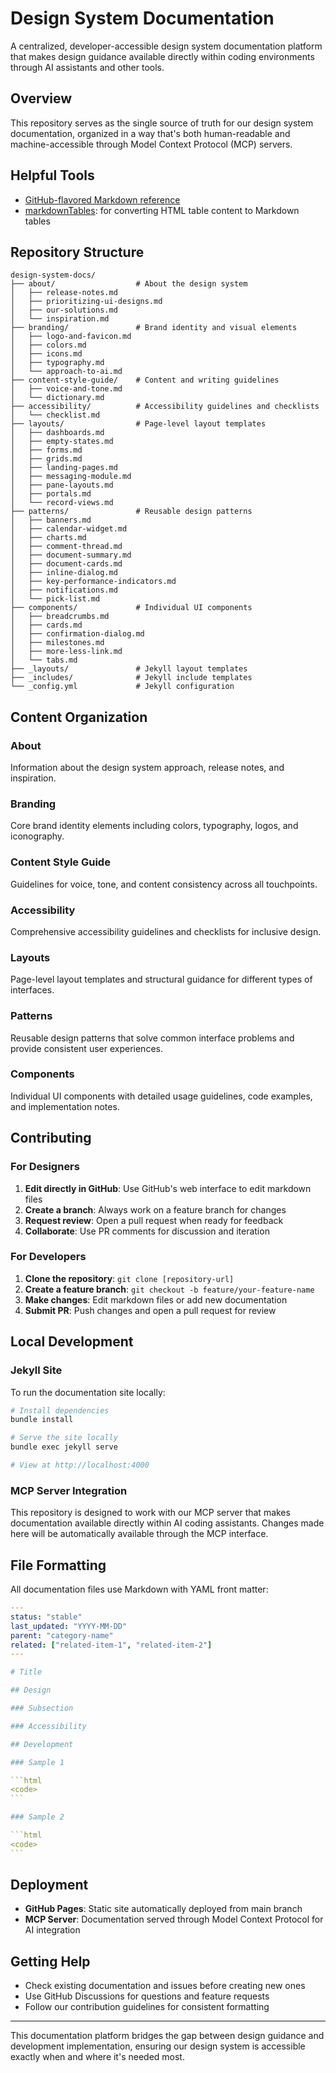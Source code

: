 # Design System Documentation

A centralized, developer-accessible design system documentation platform that makes design guidance available directly within coding environments through AI assistants and other tools.

## Overview

This repository serves as the single source of truth for our design system documentation, organized in a way that's both human-readable and machine-accessible through Model Context Protocol (MCP) servers.

## Helpful Tools

- [GitHub-flavored Markdown reference](https://docs.github.com/en/get-started/writing-on-github/getting-started-with-writing-and-formatting-on-github/basic-writing-and-formatting-syntax)
- [markdownTables](https://jmalarcon.github.io/markdowntables/): for converting HTML table content to Markdown tables

## Repository Structure

```
design-system-docs/
├── about/                  # About the design system
│   ├── release-notes.md
│   ├── prioritizing-ui-designs.md
│   ├── our-solutions.md
│   └── inspiration.md
├── branding/               # Brand identity and visual elements
│   ├── logo-and-favicon.md
│   ├── colors.md
│   ├── icons.md
│   ├── typography.md
│   └── approach-to-ai.md
├── content-style-guide/    # Content and writing guidelines
│   ├── voice-and-tone.md
│   └── dictionary.md
├── accessibility/          # Accessibility guidelines and checklists
│   └── checklist.md
├── layouts/                # Page-level layout templates
│   ├── dashboards.md
│   ├── empty-states.md
│   ├── forms.md
│   ├── grids.md
│   ├── landing-pages.md
│   ├── messaging-module.md
│   ├── pane-layouts.md
│   ├── portals.md
│   └── record-views.md
├── patterns/               # Reusable design patterns
│   ├── banners.md
│   ├── calendar-widget.md
│   ├── charts.md
│   ├── comment-thread.md
│   ├── document-summary.md
│   ├── document-cards.md
│   ├── inline-dialog.md
│   ├── key-performance-indicators.md
│   ├── notifications.md
│   └── pick-list.md
├── components/             # Individual UI components
│   ├── breadcrumbs.md
│   ├── cards.md
│   ├── confirmation-dialog.md
│   ├── milestones.md
│   ├── more-less-link.md
│   └── tabs.md
├── _layouts/               # Jekyll layout templates
├── _includes/              # Jekyll include templates
└── _config.yml             # Jekyll configuration
```

## Content Organization

### About
Information about the design system approach, release notes, and inspiration.

### Branding
Core brand identity elements including colors, typography, logos, and iconography.

### Content Style Guide
Guidelines for voice, tone, and content consistency across all touchpoints.

### Accessibility
Comprehensive accessibility guidelines and checklists for inclusive design.

### Layouts
Page-level layout templates and structural guidance for different types of interfaces.

### Patterns
Reusable design patterns that solve common interface problems and provide consistent user experiences.

### Components
Individual UI components with detailed usage guidelines, code examples, and implementation notes.

## Contributing

### For Designers

1. **Edit directly in GitHub**: Use GitHub's web interface to edit markdown files
2. **Create a branch**: Always work on a feature branch for changes
3. **Request review**: Open a pull request when ready for feedback
4. **Collaborate**: Use PR comments for discussion and iteration

### For Developers

1. **Clone the repository**: `git clone [repository-url]`
2. **Create a feature branch**: `git checkout -b feature/your-feature-name`
3. **Make changes**: Edit markdown files or add new documentation
4. **Submit PR**: Push changes and open a pull request for review

## Local Development

### Jekyll Site

To run the documentation site locally:

```bash
# Install dependencies
bundle install

# Serve the site locally
bundle exec jekyll serve

# View at http://localhost:4000
```

### MCP Server Integration

This repository is designed to work with our MCP server that makes documentation available directly within AI coding assistants. Changes made here will be automatically available through the MCP interface.

## File Formatting

All documentation files use Markdown with YAML front matter:

~~~yaml
---
status: "stable"
last_updated: "YYYY-MM-DD"
parent: "category-name"
related: ["related-item-1", "related-item-2"]
---

# Title

## Design

### Subsection

### Accessibility

## Development

### Sample 1

```html
<code>
```

### Sample 2

```html
<code>
```
~~~

## Deployment

- **GitHub Pages**: Static site automatically deployed from main branch
- **MCP Server**: Documentation served through Model Context Protocol for AI integration

## Getting Help

- Check existing documentation and issues before creating new ones
- Use GitHub Discussions for questions and feature requests
- Follow our contribution guidelines for consistent formatting

---

This documentation platform bridges the gap between design guidance and development implementation, ensuring our design system is accessible exactly when and where it's needed most.
